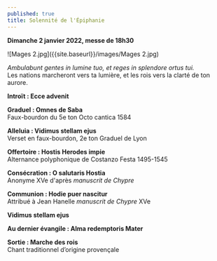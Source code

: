 ```yaml
---
published: true
title: Solennité de l'Épiphanie
---
```

**Dimanche 2 janvier 2022, messe de 18h30**

![Mages 2.jpg]({{site.baseurl}}/images/Mages 2.jpg)

*Ambulabunt gentes in lumine tuo, et reges in splendore ortus tui.*  
Les nations marcheront vers ta lumière, et les rois vers la clarté de ton aurore.

**Introït : Ecce advenit**

**Graduel : Omnes de Saba**  
Faux-bourdon du 5e ton Octo cantica 1584

**Alleluia : Vidimus stellam ejus**  
Verset en faux-bourdon, 2e ton Graduel de Lyon

**Offertoire : Hostis Herodes impie**  
Alternance polyphonique de Costanzo Festa 1495-1545

**Consécration : O salutaris Hostia**  
Anonyme XVe d'après *manuscrit de Chypre*

**Communion : Hodie puer nascitur**  
Attribué à Jean Hanelle *manuscrit de Chypre* XVe

**Vidimus stellam ejus**

**Au dernier évangile : Alma redemptoris Mater**

**Sortie : Marche des rois**  
Chant traditionnel d’origine provençale

